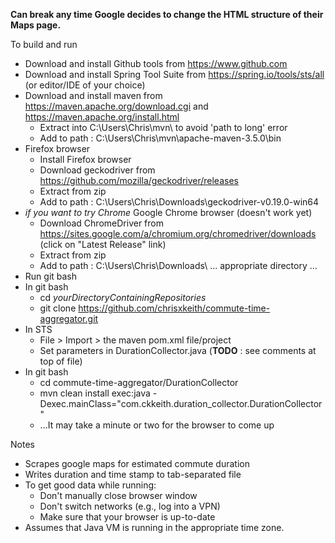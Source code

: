 __Can break any time Google decides to change the HTML structure of their Maps page.__

To build and run

* Download and install Github tools from https://www.github.com
* Download and install Spring Tool Suite from https://spring.io/tools/sts/all (or editor/IDE of your choice) 
* Download and install maven from https://maven.apache.org/download.cgi and https://maven.apache.org/install.html
  * Extract into C:\Users\Chris\mvn\ to avoid 'path to long' error
  * Add to path : C:\Users\Chris\mvn\apache-maven-3.5.0\bin
* Firefox browser
  * Install Firefox browser 
  * Download geckodriver from https://github.com/mozilla/geckodriver/releases
  * Extract from zip
  * Add to path : C:\Users\Chris\Downloads\geckodriver-v0.19.0-win64
* _if you want to try Chrome_ Google Chrome browser (doesn't work yet)
  * Download ChromeDriver from https://sites.google.com/a/chromium.org/chromedriver/downloads (click on "Latest Release" link)
  * Extract from zip
  * Add to path : C:\Users\Chris\Downloads\ ... appropriate directory ...
* Run git bash 
* In git bash 
  * cd *yourDirectoryContainingRepositories*
  * git clone https://github.com/chrisxkeith/commute-time-aggregator.git
* In STS
  * File > Import > the maven pom.xml file/project
  * Set parameters in DurationCollector.java (__TODO__ : see comments at top of file)
* In git bash
  * cd commute-time-aggregator/DurationCollector
  * mvn clean install exec:java -Dexec.mainClass="com.ckkeith.duration_collector.DurationCollector"
  * ...It may take a minute or two for the browser to come up

Notes

* Scrapes google maps for estimated commute duration
* Writes duration and time stamp to tab-separated file
* To get good data while running:
  * Don't manually close browser window
  * Don't switch networks (e.g., log into a VPN)
  * Make sure that your browser is up-to-date
* Assumes that Java VM is running in the appropriate time zone.

